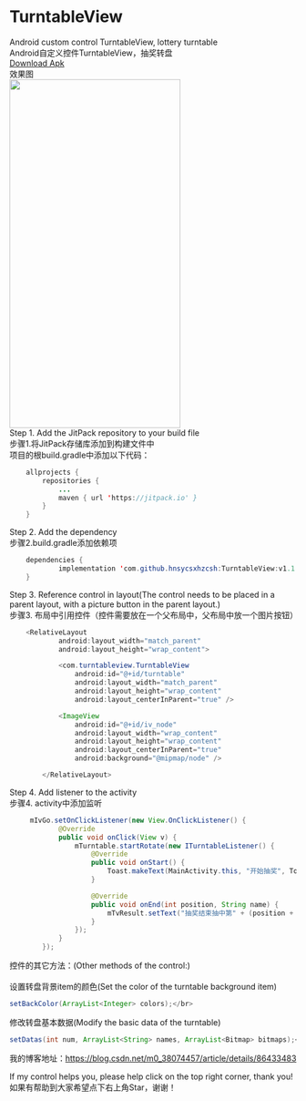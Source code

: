 # TurntableView
Android custom control TurntableView, lottery turntable</br>
Android自定义控件TurntableView，抽奖转盘</br>
<a href="https://github.com/hnsycsxhzcsh/TurntableView/blob/master/myres/turntableview.apk">Download Apk</a>
</br>
效果图</br>
<img src="https://github.com/hnsycsxhzcsh/TurntableView/blob/master/myres/turntableview.gif" width="300" height="612">
</br>
Step 1. Add the JitPack repository to your build file</br>
步骤1.将JitPack存储库添加到构建文件中</br>
项目的根build.gradle中添加以下代码：</br>
```Java
	allprojects {
		repositories {
			...
			maven { url 'https://jitpack.io' }
		}
	}
```
Step 2. Add the dependency</br>
步骤2.build.gradle添加依赖项
```Java
	dependencies {
	        implementation 'com.github.hnsycsxhzcsh:TurntableView:v1.1'
	}
```
Step 3. Reference control in layout(The control needs to be placed in a parent layout, with a picture button in the parent layout.)</br>
步骤3. 布局中引用控件（控件需要放在一个父布局中，父布局中放一个图片按钮）
```Java
    <RelativeLayout
            android:layout_width="match_parent"
            android:layout_height="wrap_content">

            <com.turntableview.TurntableView
                android:id="@+id/turntable"
                android:layout_width="match_parent"
                android:layout_height="wrap_content"
                android:layout_centerInParent="true" />

            <ImageView
                android:id="@+id/iv_node"
                android:layout_width="wrap_content"
                android:layout_height="wrap_content"
                android:layout_centerInParent="true"
                android:background="@mipmap/node" />

        </RelativeLayout>
```
Step 4. Add listener to the activity</br>
步骤4. activity中添加监听
```Java
     mIvGo.setOnClickListener(new View.OnClickListener() {
            @Override
            public void onClick(View v) {
                mTurntable.startRotate(new ITurntableListener() {
                    @Override
                    public void onStart() {
                        Toast.makeText(MainActivity.this, "开始抽奖", Toast.LENGTH_SHORT).show();
                    }

                    @Override
                    public void onEnd(int position, String name) {
                        mTvResult.setText("抽奖结束抽中第" + (position + 1) + "位置的奖品:" + name);
                    }
                });
            }
        });
``` 
控件的其它方法：(Other methods of the control:)</br></br>
设置转盘背景item的颜色(Set the color of the turntable background item)</br>
```Java
setBackColor(ArrayList<Integer> colors);</br>
```
修改转盘基本数据(Modify the basic data of the turntable)</br>
```Java
setDatas(int num, ArrayList<String> names, ArrayList<Bitmap> bitmaps);</br>
```
我的博客地址：https://blog.csdn.net/m0_38074457/article/details/86433483

If my control helps you, please help click on the top right corner, thank you!</br>
如果有帮助到大家希望点下右上角Star，谢谢！

